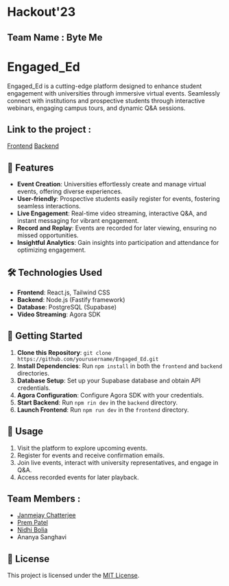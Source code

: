 # Hackout'23

## Team Name : Byte Me
# Engaged_Ed



Engaged_Ed is a cutting-edge platform designed to enhance student engagement with universities through immersive virtual events. Seamlessly connect with institutions and prospective students through interactive webinars, engaging campus tours, and dynamic Q&A sessions.

## Link to the project :

[Frontend](https://hackout.netlify.app)
[Backend](https://hackout.onrender.com)


## 🚀 Features

- **Event Creation**: Universities effortlessly create and manage virtual events, offering diverse experiences.
- **User-friendly**: Prospective students easily register for events, fostering seamless interactions.
- **Live Engagement**: Real-time video streaming, interactive Q&A, and instant messaging for vibrant engagement.
- **Record and Replay**: Events are recorded for later viewing, ensuring no missed opportunities.
- **Insightful Analytics**: Gain insights into participation and attendance for optimizing engagement.

## 🛠️ Technologies Used

- **Frontend**: React.js, Tailwind CSS
- **Backend**: Node.js (Fastify framework)
- **Database**: PostgreSQL (Supabase)
- **Video Streaming**: Agora SDK

## 🏁 Getting Started

1. **Clone this Repository**: `git clone https://github.com/yourusername/Engaged_Ed.git`
2. **Install Dependencies**: Run `npm install` in both the `frontend` and `backend` directories.
3. **Database Setup**: Set up your Supabase database and obtain API credentials.
4. **Agora Configuration**: Configure Agora SDK with your credentials.
5. **Start Backend**: Run `npm rin dev` in the `backend` directory.
6. **Launch Frontend**: Run `npm run dev` in the `frontend` directory.

## 🎉 Usage

1. Visit the platform to explore upcoming events.
2. Register for events and receive confirmation emails.
3. Join live events, interact with university representatives, and engage in Q&A.
4. Access recorded events for later playback.


## Team Members :

-   [Janmejay Chatterjee](https://janmejay.me)
-   [Prem Patel](https://github.com/prem2310)
-   [Nidhi Bolia](https://github.com/nidhibolia)
-   Ananya Sanghavi

## 📄 License

This project is licensed under the [MIT License](LICENSE).


